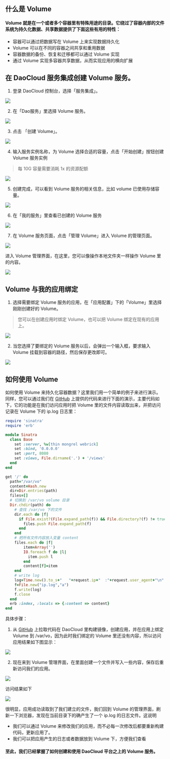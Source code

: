 ## 什么是 Volume

####  Volume 就是在一个或者多个容器里有特殊用途的目录。它绕过了容器内部的文件系统为持久化数据、共享数据提供了下面这些有用的特性：

+ 容器可以通过把数据写在 Volume 上来实现数据持久化
+ Volume 可以在不同的容器之间共享和重用数据
+ 容器数据的备份、恢复和迁移都可以通过 Volume 实现
+ 通过 Volume 实现多容器共享数据，从而实现应用的横向扩展

## 在 DaoCloud 服务集成创建 Volume 服务。

1. 登录 DaoCloud 控制台，选择「服务集成」。

  ![](image_1.png)

2. 在「Dao服务」里选择 Volume 服务。

  ![](image_2.png)

3. 点击 「创建 Volume」。

  ![](image_3.png)

4. 输入服务实例名称，为 Volume  选择合适的容量，点击「开始创建」按钮创建 Volume 服务实例

  > 每 10G 容量需要消耗 1x 的资源配额

  ![](image_4.png)

5. 创建完成，可以看到 Volume 服务的相关信息，比如 volume 已使用存储容量。

  ![](image_5.png)

6. 在「我的服务」里查看已创建的 Volume 服务

  ![](image_6.png)

7. 在 Volume 服务页面，点击「管理 Volume」进入 Volume 的管理页面。

  ![](image_7.png)

  进入 Volume 管理界面，在这里，您可以像操作本地文件夹一样操作 Volume 里的内容。

  ![](image_8.png)

## Volume 与我的应用绑定

1. 选择需要绑定 Volume 服务的应用，在「应用配置」下的「Volume」里选择刚刚创建好的 Volume。

  > 您可以在创建应用时绑定 Volume，也可以把 Volume 绑定在现有的应用上。

  ![](image_9.png)

2. 当您选择了要绑定的 Volume 服务以后，会弹出一个输入框，要求输入 Volume 挂载到容器的路径，然后保存更改即可。

  ![](image_10.png)

## 如何使用 Volume
如何使用 Volume 来持久化容器数据？这里我们用一个简单的例子来进行演示。同样，您可以通过我们在 [GitHub]() 上提供的代码来进行下面的演示，主要代码如下，它的功能是在我们访问应用时把 Volume 里的文件内容读取出来，并把访问记录在 Volume 下的 ip.log 日志里：

```ruby
require 'sinatra'
require 'erb'

module Sinatra
  class Base
    set :server, %w[thin mongrel webrick]
    set :bind, '0.0.0.0'
    set :port, 8080
    set :views, File.dirname('.') + '/views'
  end
end

get '/' do
  path="/var/vo"
  content=Hash.new
  dir=Dir.entries(path)
  files=[]
  # 切换到 /var/vo volume 目录
  Dir.chdir(path) do
    # 查找 /var/vo 下的文件
    dir.each do |f|
      if File.exist?(File.expand_path(f)) && File.directory?(f) != true
        files.push File.expand_path(f)
      end
    end
    # 把所有文件内容放入变量 content
    files.each do |f|
        item=Array('')
        IO.foreach f do |l|
          item.push l
        end
        content[f]=item
    end
    # write log
    log=Time.new().to_s+"   "+request.ip+"  :"+request.user_agent+"\n"
    f=File.new("ip.log","a")
    f.write(log)
    f.close
  end
  erb :index, :locals => {:content => content}
end

```

具体步骤：
1.  从 [GitHub]() 上拉取代码在 DaoCloud 里构建镜像，创建应用，并在应用上绑定 Volume 到 /var/vo，因为此时我们绑定的 Volume 里还没有内容，所以访问应用结果如下图显示：

  ![](image_11.png)

2. 现在来到 Volume 管理界面，在里面创建一个文件并写入一些内容，保存后重新访问我们的应用。

  ![](image_12.png)

  访问结果如下

  ![](image_13.png)

  很明显，应用成功读取到了我们建立的文件，我们回到 Volume 的管理界面，刷新一下浏览器，发现在当前目录下的确产生了一个 ip.log 的日志文件。这说明

  + 我们可以通过 Volume 来修改我们的应用，而不必每一次修改后都要重新构建代码，更新应用了。
  + 我们可以把应用产生的日志或者数据放到 Volume 下，方便我们查看

#### 至此，我们已经掌握了如何创建和使用 DaoCloud 平台之上的 Volume 服务。
